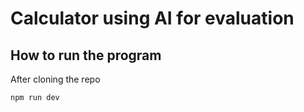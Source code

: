 # Calculator using AI for evaluation

## How to run the program
After cloning the repo
```
npm run dev

```
